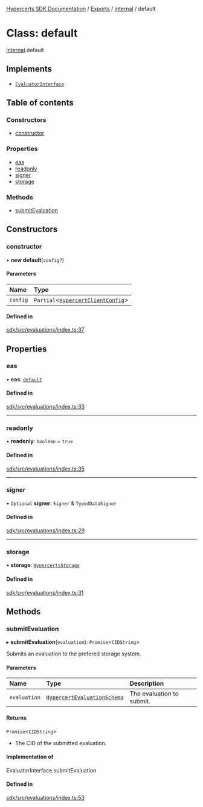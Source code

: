 [Hypercerts SDK Documentation](../README.md) / [Exports](../modules.md) / [internal](../modules/internal.md) / default

# Class: default

[internal](../modules/internal.md).default

## Implements

- [`EvaluatorInterface`](../interfaces/internal.EvaluatorInterface.md)

## Table of contents

### Constructors

- [constructor](internal.default.md#constructor)

### Properties

- [eas](internal.default.md#eas)
- [readonly](internal.default.md#readonly)
- [signer](internal.default.md#signer)
- [storage](internal.default.md#storage)

### Methods

- [submitEvaluation](internal.default.md#submitevaluation)

## Constructors

### constructor

• **new default**(`config?`)

#### Parameters

| Name     | Type                                                                       |
| :------- | :------------------------------------------------------------------------- |
| `config` | `Partial`<[`HypercertClientConfig`](../modules.md#hypercertclientconfig)\> |

#### Defined in

[sdk/src/evaluations/index.ts:37](https://github.com/Network-Goods/hypercerts/blob/9677274/sdk/src/evaluations/index.ts#L37)

## Properties

### eas

• **eas**: [`default`](internal.default-2.md)

#### Defined in

[sdk/src/evaluations/index.ts:33](https://github.com/Network-Goods/hypercerts/blob/9677274/sdk/src/evaluations/index.ts#L33)

---

### readonly

• **readonly**: `boolean` = `true`

#### Defined in

[sdk/src/evaluations/index.ts:35](https://github.com/Network-Goods/hypercerts/blob/9677274/sdk/src/evaluations/index.ts#L35)

---

### signer

• `Optional` **signer**: `Signer` & `TypedDataSigner`

#### Defined in

[sdk/src/evaluations/index.ts:29](https://github.com/Network-Goods/hypercerts/blob/9677274/sdk/src/evaluations/index.ts#L29)

---

### storage

• **storage**: [`HypercertsStorage`](HypercertsStorage.md)

#### Defined in

[sdk/src/evaluations/index.ts:31](https://github.com/Network-Goods/hypercerts/blob/9677274/sdk/src/evaluations/index.ts#L31)

## Methods

### submitEvaluation

▸ **submitEvaluation**(`evaluation`): `Promise`<`CIDString`\>

Submits an evaluation to the prefered storage system.

#### Parameters

| Name         | Type                                                                      | Description               |
| :----------- | :------------------------------------------------------------------------ | :------------------------ |
| `evaluation` | [`HypercertEvaluationSchema`](../interfaces/HypercertEvaluationSchema.md) | The evaluation to submit. |

#### Returns

`Promise`<`CIDString`\>

- The CID of the submitted evaluation.

#### Implementation of

EvaluatorInterface.submitEvaluation

#### Defined in

[sdk/src/evaluations/index.ts:53](https://github.com/Network-Goods/hypercerts/blob/9677274/sdk/src/evaluations/index.ts#L53)
